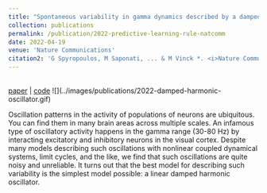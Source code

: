 ```yaml
---
title: "Spontaneous variability in gamma dynamics described by a damped harmonic oscillator driven by noise"
collection: publications
permalink: /publication/2022-predictive-learning-rule-natcomm
date: 2022-04-19
venue: 'Nature Communications'
citation2: 'G Spyropoulos, M Saponati, ... & M Vinck *. <i>Nature Communications</i>, 2022.'
---
```



<br>
<a href="https://www.nature.com/articles/s41467-022-29674-x" target="_blank">paper</a> | <a href="https://github.com/matteosaponati/spontaneous-gamma-circuit" target="_blank">code</a>
![](../images/publications/2022-damped-harmonic-oscillator.gif)

Oscillation patterns in the activity of populations of neurons are ubiquitous. You can find them in many brain areas across multiple scales. An infamous type of oscillatory activity happens in the gamma range (30-80 Hz) by interacting excitatory and inhibitory neurons in the visual cortex. Despite many models describing such oscillations with nonlinear coupled dynamical systems, limit cycles, and the like, we find that such oscillations are quite noisy and unreliable. It turns out that the best model for describing such variability is the simplest model possible: a linear damped harmonic oscillator.